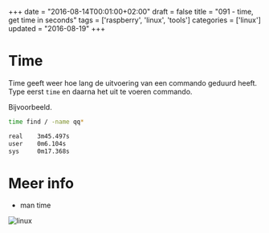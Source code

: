 +++
date = "2016-08-14T00:01:00+02:00"
draft = false
title = "091 - time, get time in seconds"
tags = ['raspberry', 'linux', 'tools']
categories = ['linux']
updated = "2016-08-19"
+++

# Time

Time geeft weer hoe lang de uitvoering van een commando geduurd heeft. Type
eerst `time` en daarna het uit te voeren commando. 

Bijvoorbeeld.
```bash
time find / -name qq*
```

```bash
real    3m45.497s
user    0m6.104s
sys     0m17.368s
```

# Meer info

* man time


![linux](/img/logo_linux.jpg)

